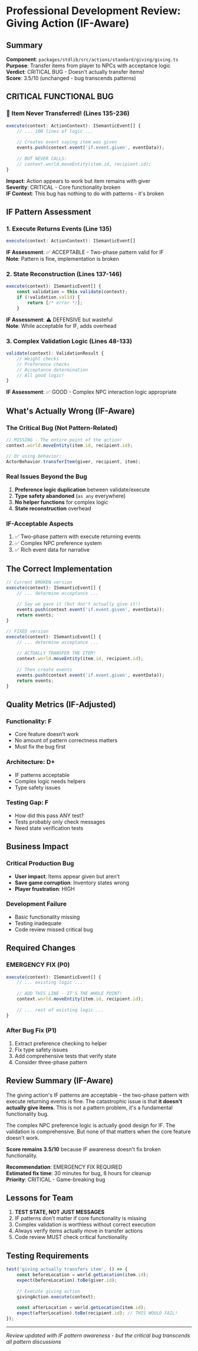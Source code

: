 # Professional Development Review: Giving Action (IF-Aware)

## Summary
**Component**: `packages/stdlib/src/actions/standard/giving/giving.ts`  
**Purpose**: Transfer items from player to NPCs with acceptance logic  
**Verdict**: CRITICAL BUG - Doesn't actually transfer items!  
**Score**: 3.5/10 (unchanged - bug transcends patterns)  

## CRITICAL FUNCTIONAL BUG

### 🚨 Item Never Transferred! (Lines 135-236)
```typescript
execute(context: ActionContext): ISemanticEvent[] {
    // ... 100 lines of logic ...
    
    // Creates event saying item was given
    events.push(context.event('if.event.given', eventData));
    
    // BUT NEVER CALLS:
    // context.world.moveEntity(item.id, recipient.id);
}
```
**Impact**: Action appears to work but item remains with giver  
**Severity**: CRITICAL - Core functionality broken  
**IF Context**: This bug has nothing to do with patterns - it's broken  

## IF Pattern Assessment

### 1. Execute Returns Events (Line 135)
```typescript
execute(context: ActionContext): ISemanticEvent[]
```
**IF Assessment**: ✅ ACCEPTABLE - Two-phase pattern valid for IF  
**Note**: Pattern is fine, implementation is broken  

### 2. State Reconstruction (Lines 137-146)
```typescript
execute(context): ISemanticEvent[] {
    const validation = this.validate(context);
    if (!validation.valid) {
        return [/* error */];
    }
```
**IF Assessment**: ⚠️ DEFENSIVE but wasteful  
**Note**: While acceptable for IF, adds overhead  

### 3. Complex Validation Logic (Lines 48-133)
```typescript
validate(context): ValidationResult {
    // Weight checks
    // Preference checks  
    // Acceptance determination
    // All good logic!
}
```
**IF Assessment**: ✅ GOOD - Complex NPC interaction logic appropriate  

## What's Actually Wrong (IF-Aware)

### The Critical Bug (Not Pattern-Related)
```typescript
// MISSING - The entire point of the action!
context.world.moveEntity(item.id, recipient.id);

// Or using behavior:
ActorBehavior.transferItem(giver, recipient, item);
```

### Real Issues Beyond the Bug
1. **Preference logic duplication** between validate/execute
2. **Type safety abandoned** (`as any` everywhere)
3. **No helper functions** for complex logic
4. **State reconstruction** overhead

### IF-Acceptable Aspects
1. ✅ Two-phase pattern with execute returning events
2. ✅ Complex NPC preference system
3. ✅ Rich event data for narrative

## The Correct Implementation

```typescript
// Current BROKEN version
execute(context): ISemanticEvent[] {
    // ... determine acceptance ...
    
    // Say we gave it (but don't actually give it!)
    events.push(context.event('if.event.given', eventData));
    return events;
}

// FIXED version
execute(context): ISemanticEvent[] {
    // ... determine acceptance ...
    
    // ACTUALLY TRANSFER THE ITEM!
    context.world.moveEntity(item.id, recipient.id);
    
    // Then create events
    events.push(context.event('if.event.given', eventData));
    return events;
}
```

## Quality Metrics (IF-Adjusted)

### Functionality: F
- Core feature doesn't work
- No amount of pattern correctness matters
- Must fix the bug first

### Architecture: D+
- IF patterns acceptable
- Complex logic needs helpers
- Type safety issues

### Testing Gap: F
- How did this pass ANY test?
- Tests probably only check messages
- Need state verification tests

## Business Impact

### Critical Production Bug
- **User impact**: Items appear given but aren't
- **Save game corruption**: Inventory states wrong
- **Player frustration**: HIGH

### Development Failure
- Basic functionality missing
- Testing inadequate
- Code review missed critical bug

## Required Changes

### EMERGENCY FIX (P0)
```typescript
execute(context): ISemanticEvent[] {
    // ... existing logic ...
    
    // ADD THIS LINE - IT'S THE WHOLE POINT!
    context.world.moveEntity(item.id, recipient.id);
    
    // ... rest of existing logic ...
}
```

### After Bug Fix (P1)
1. Extract preference checking to helper
2. Fix type safety issues
3. Add comprehensive tests that verify state
4. Consider three-phase pattern

## Review Summary (IF-Aware)

The giving action's IF patterns are acceptable - the two-phase pattern with execute returning events is fine. The catastrophic issue is that **it doesn't actually give items**. This is not a pattern problem, it's a fundamental functionality bug.

The complex NPC preference logic is actually good design for IF. The validation is comprehensive. But none of that matters when the core feature doesn't work.

**Score remains 3.5/10** because IF awareness doesn't fix broken functionality.

**Recommendation**: EMERGENCY FIX REQUIRED  
**Estimated fix time**: 30 minutes for bug, 8 hours for cleanup  
**Priority**: CRITICAL - Game-breaking bug  

## Lessons for Team

1. **TEST STATE, NOT JUST MESSAGES**
2. IF patterns don't matter if core functionality is missing
3. Complex validation is worthless without correct execution
4. Always verify items actually move in transfer actions
5. Code review MUST check critical functionality

## Testing Requirements

```typescript
test('giving actually transfers item', () => {
    const beforeLocation = world.getLocation(item.id);
    expect(beforeLocation).toBe(giver.id);
    
    // Execute giving action
    givingAction.execute(context);
    
    const afterLocation = world.getLocation(item.id);
    expect(afterLocation).toBe(recipient.id); // THIS WOULD FAIL!
});
```

---
*Review updated with IF pattern awareness - but the critical bug transcends all pattern discussions*